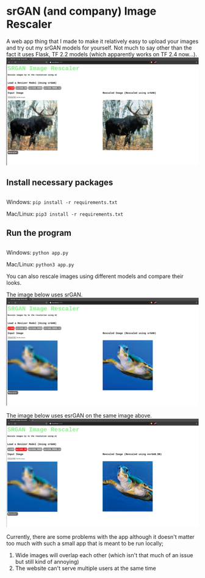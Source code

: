 # srGAN (and company) Image Rescaler

A web app thing that I made to make it relatively easy to upload your images and try out my srGAN models for yourself. Not much to say other than the fact it uses Flask, TF 2.2 models (which apparently works on TF 2.4 now...).
![srGAN on a moose](/figs/srMoose.png)

## Install necessary packages <h2>
Windows:
`pip install -r requirements.txt`

Mac/Linux:
`pip3 install -r requirements.txt`

## Run the program <h2>
Windows:
`python app.py`

Mac/Linux:
`python3 app.py`

You can also rescale images using different models and compare their looks.

The image below uses srGAN.
![srGAN on a turtle](/figs/srTurt.png)

The image below uses esrGAN on the same image above.
![esrGAN on the same turtle](/figs/esrTurt.png)


Currently, there are some problems with the app although it doesn't matter too much with such a small app that is meant to be run locally;
1. Wide images will overlap each other (which isn't that much of an issue but still kind of annoying)
2. The website can't serve multiple users at the same time
